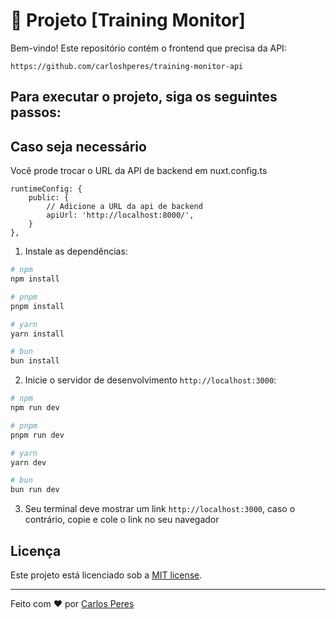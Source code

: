 # 🚀 Projeto [Training Monitor]

Bem-vindo! Este repositório contém o frontend que precisa da API: 

```https://github.com/carloshperes/training-monitor-api```

## Para executar o projeto, siga os seguintes passos:

## Caso seja necessário

Você prode trocar o URL da API de backend em nuxt.config.ts

```
runtimeConfig: {
    public: {
        // Adicione a URL da api de backend
        apiUrl: 'http://localhost:8000/',
    }
},
```

1. Instale as dependências:


```bash
# npm
npm install

# pnpm
pnpm install

# yarn
yarn install

# bun
bun install
```

2. Inicie o servidor de desenvolvimento `http://localhost:3000`:

```bash
# npm
npm run dev

# pnpm
pnpm run dev

# yarn
yarn dev

# bun
bun run dev
```

3. Seu terminal deve mostrar um link `http://localhost:3000`, caso o contrário, copie e cole o link no seu navegador

## Licença

Este projeto está licenciado sob a [MIT license](https://opensource.org/licenses/MIT).

---

Feito com ❤️ por [Carlos Peres](https://github.com/carloshperes)